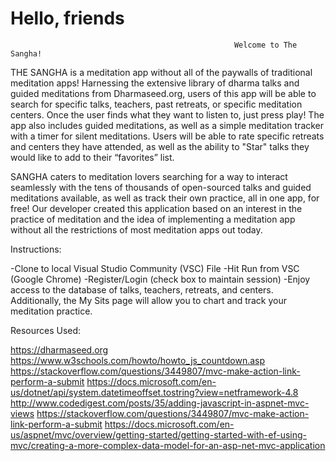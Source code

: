 # Hello, friends

                                                      Welcome to The Sangha!
                                                      
  THE SANGHA is a meditation app without all of the paywalls of traditional meditation apps! Harnessing the extensive library of dharma talks and guided meditations from Dharmaseed.org, users of this app will be able to search for specific talks, teachers, past retreats, or specific meditation centers. Once the user finds what they want to listen to, just press play! The app also includes guided meditations, as well as a simple meditation tracker with a timer for silent meditations. Users will be able to rate specific retreats and centers they have attended, as well as the ability to "Star" talks they would like to add to their “favorites” list. 

  SANGHA caters to meditation lovers searching for a way to interact seamlessly with the tens of thousands of open-sourced talks and guided meditations available, as well as track their own practice, all in one app, for free!  Our developer created this application based on an interest in the practice of meditation and the idea of implementing a meditation app without all the restrictions of most meditation apps out today. 


Instructions:

-Clone to local Visual Studio Community (VSC) File
-Hit Run from VSC (Google Chrome)
-Register/Login (check box to maintain session)
-Enjoy access to the database of talks, teachers, retreats, and centers. Additionally, the My Sits page will allow you to chart and track your meditation practice.


Resources Used:

https://dharmaseed.org
https://www.w3schools.com/howto/howto_js_countdown.asp
https://stackoverflow.com/questions/3449807/mvc-make-action-link-perform-a-submit
https://docs.microsoft.com/en-us/dotnet/api/system.datetimeoffset.tostring?view=netframework-4.8
http://www.codedigest.com/posts/35/adding-javascript-in-aspnet-mvc-views
https://stackoverflow.com/questions/3449807/mvc-make-action-link-perform-a-submit
https://docs.microsoft.com/en-us/aspnet/mvc/overview/getting-started/getting-started-with-ef-using-mvc/creating-a-more-complex-data-model-for-an-asp-net-mvc-application

